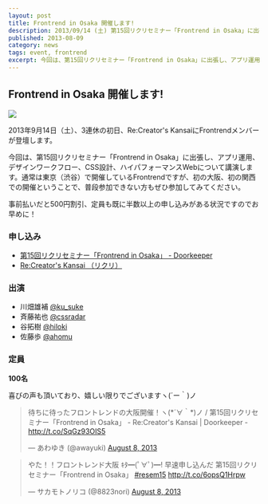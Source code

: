 ```yaml
---
layout: post
title: Frontrend in Osaka 開催します!
description: 2013/09/14 (土) 第15回リクリセミナー「Frontrend in Osaka」に出張します！
published: 2013-08-09
category: news
tags: event, frontrend
excerpt: 今回は、第15回リクリセミナー「Frontrend in Osaka」に出張し、アプリ運用、デザインワークフロー、CSS設計、ハイパフォーマンスWebについて講演します。通常は東京（渋谷）で開催しているFrontrendですが、初の大阪、初の関西での開催ということで、普段参加できない方もぜひ参加してみてください。
---
```


## Frontrend in Osaka 開催します!

![](https://dzpp79ucibp5a.cloudfront.net/events_banners/5240_normal_1375686164_doorkeeper.png)

2013年9月14日（土）、3連休の初日、Re:Creator's KansaiにFrontrendメンバーが登壇します。

今回は、第15回リクリセミナー「Frontrend in Osaka」に出張し、アプリ運用、デザインワークフロー、CSS設計、ハイパフォーマンスWebについて講演します。通常は東京（渋谷）で開催しているFrontrendですが、初の大阪、初の関西での開催ということで、普段参加できない方もぜひ参加してみてください。

事前払いだと500円割引、定員も既に半数以上の申し込みがある状況ですのでお早めに！

### 申し込み

+ [第15回リクリセミナー「Frontrend in Osaka」 - Doorkeeper](http://recreators.doorkeeper.jp/events/5240)
+ [Re:Creator's Kansai （リクリ）](http://www.re-creators.jp/seminar/2013/08/08_1370.html)

### 出演

+ 川畑雄補 [@ku_suke](https://twitter.com/ku_suke)
+ 斉藤祐也 [@cssradar](https://twitter.com/cssradar)
+ 谷拓樹 [@hiloki](https://twitter.com/hiloki)
+ 佐藤歩 [@ahomu](https://twitter.com/ahomu)

### 定員

__100名__

喜びの声も頂いており、嬉しい限りでございますヽ(´ー｀)ノ

<blockquote class="twitter-tweet"><p>待ちに待ったフロントレンドの大阪開催！ヽ(*´∀｀*)ノ / 第15回リクリセミナー「Frontrend in Osaka」 - Re:Creator&#39;s Kansai | Doorkeeper - <a href="http://t.co/SqGz93OIS5">http://t.co/SqGz93OIS5</a></p>&mdash; あわゆき (@awayuki) <a href="https://twitter.com/awayuki/statuses/365302593683066880">August 8, 2013</a></blockquote>

<blockquote class="twitter-tweet"><p>やた！！フロントレンド大阪 ｷﾀ━(ﾟ∀ﾟ)━! 早速申し込んだ 第15回リクリセミナー「Frontrend in Osaka」 <a href="https://twitter.com/search?q=%23resem15&amp;src=hash">#resem15</a> <a href="http://t.co/6opsQ1Hrpw">http://t.co/6opsQ1Hrpw</a></p>&mdash; サカモトノリコ (@8823nori) <a href="https://twitter.com/8823nori/statuses/365302150609387520">August 8, 2013</a></blockquote>